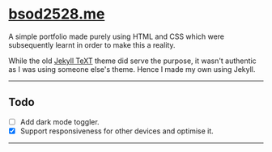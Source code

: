 # [bsod2528.me](https://bsod2528.me)

A simple portfolio made purely using HTML and CSS which were subsequently learnt in order to make this a reality.

While the old [Jekyll TeXT](https://github.com/kitian616/jekyll-TeXt-theme) theme did serve the purpose, it wasn't authentic as I was using someone else's theme. Hence I made my own using Jekyll.

---
## Todo

- [ ] Add dark mode toggler.
- [x] Support responsiveness for other devices and optimise it.
---
